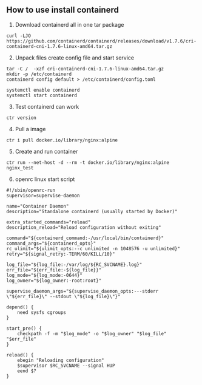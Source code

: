 ## How to use install containerd

1. Download containerd all in one tar package

```shell
curl -LJO https://github.com/containerd/containerd/releases/download/v1.7.6/cri-containerd-cni-1.7.6-linux-amd64.tar.gz
```



2. Unpack files create config file and start service

```shell
tar -C /  -xzf cri-containerd-cni-1.7.6-linux-amd64.tar.gz
mkdir -p /etc/containerd
containerd config default > /etc/containerd/config.toml

systemctl enable containerd
systemctl start containerd
```

3. Test containerd can work 

```shell
ctr version
```
4. Pull a image
```shell
ctr i pull docker.io/library/nginx:alpine
```

5. Create and run container
```shell
ctr run --net-host -d --rm -t docker.io/library/nginx:alpine nginx_test
```

6. openrc linux start script
```shell
#!/sbin/openrc-run
supervisor=supervise-daemon

name="Container Daemon"
description="Standalone containerd (usually started by Docker)"

extra_started_commands="reload"
description_reload="Reload configuration without exiting"

command="${containerd_command:-/usr/local/bin/containerd}"
command_args="${containerd_opts}"
rc_ulimit="${ulimit_opts:--c unlimited -n 1048576 -u unlimited}"
retry="${signal_retry:-TERM/60/KILL/10}"

log_file="${log_file:-/var/log/${RC_SVCNAME}.log}"
err_file="${err_file:-${log_file}}"
log_mode="${log_mode:-0644}"
log_owner="${log_owner:-root:root}"

supervise_daemon_args="${supervise_daemon_opts:---stderr \"${err_file}\" --stdout \"${log_file}\"}"

depend() {
	need sysfs cgroups
}

start_pre() {
	checkpath -f -m "$log_mode" -o "$log_owner" "$log_file" "$err_file"
}

reload() {
	ebegin "Reloading configuration"
	$supervisor $RC_SVCNAME --signal HUP
	eend $?
}
```


